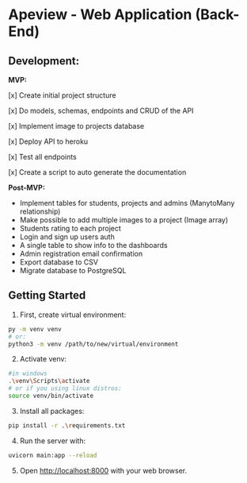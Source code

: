 # Apeview - Web Application (Back-End)

## Development:

**MVP:**

[x] Create initial project structure

[x] Do models, schemas, endpoints and CRUD of the API

[x] Implement image to projects database

[x] Deploy API to heroku

[x] Test all endpoints

[x] Create a script to auto generate the documentation 

**Post-MVP:**

- Implement tables for students, projects and admins (ManytoMany relationship)
- Make possible to add multiple images to a project (Image array)
- Students rating to each project
- Login and sign up users auth
- A single table to show info to the dashboards
- Admin registration email confirmation
- Export database to CSV
- Migrate database to PostgreSQL

## Getting Started

1. First, create virtual environment:

```bash
py -m venv venv
# or:
python3 -m venv /path/to/new/virtual/environment
```

2. Activate venv:

```bash
#in windows
.\venv\Scripts\activate 
# or if you using linux distros:
source venv/bin/activate
```

3. Install all packages:

```bash
pip install -r .\requirements.txt
```
4. Run the server with:

```bash
uvicorn main:app --reload
```

5. Open [http://localhost:8000](http://localhost:8000) with your web browser.
